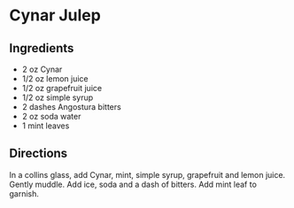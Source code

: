 # Cynar Julep

## Ingredients
* 2 oz Cynar
* 1/2 oz lemon juice
* 1/2 oz grapefruit juice
* 1/2 oz simple syrup
* 2 dashes Angostura bitters
* 2 oz soda water
* 1 mint leaves

## Directions
In a collins glass, add Cynar, mint, simple syrup, grapefruit and lemon juice. Gently muddle. Add ice, soda and a dash of bitters. Add mint leaf to garnish.

